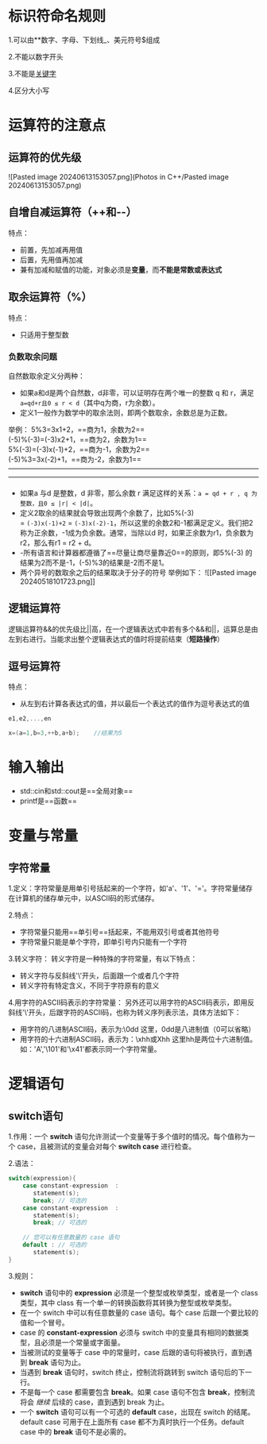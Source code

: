 # 标识符命名规则

1.可以由**数字、字母、下划线_、美元符号$组成

2.不能以数字开头

3.不能是[关键字](https://so.csdn.net/so/search?q=%E5%85%B3%E9%94%AE%E5%AD%97&spm=1001.2101.3001.7020)

4.区分大小写

# 运算符的注意点

## 运算符的优先级
![Pasted image 20240613153057.png](Photos in C++/Pasted image 20240613153057.png)


## 自增自减运算符（++和--）
特点：
- 前置，先加减再用值
- 后置，先用值再加减
- 兼有加减和赋值的功能，对象必须是**变量**，而**不能是常数或表达式**

## 取余运算符（%）

特点：
- 只适用于整型数

### 负数取余问题
自然数取余定义分两种：
- 如果a和d是两个自然数，d非零，可以证明存在两个唯一的整数 q 和 r，满足`a=qd+r且0 ≤ r < d`（其中q为商，r为余数）。
- 定义1一般作为数学中的取余法则，即两个数取余，余数总是为正数。

举例：
5%3=3x1+2，==商为1，余数为2==  
(-5)%(-3)=(-3)x2+1，==商为2，余数为1==  
5%(-3)=(-3)x(-1)+2，==商为-1，余数为2==  
(-5)%3=3x(-2)+1，==商为-2，余数为1==
————————————————————————————————————————————————————————————————————————
- 如果a 与d 是整数，d 非零，那么余数 r 满足这样的关系：`a = qd + r , q 为整数，且0 ≤ |r| < |d|`。
- 定义2取余的结果就会导致出现两个余数了，比如5%(-3) = `(-3)x(-1)+2` = `(-3)x(-2)-1`，所以这里的余数2和-1都满足定义。我们把2称为正余数，-1成为负余数。通常，当除以d 时，如果正余数为r1，负余数为r2，那么有r1 = r2 + d。
- -所有语言和计算器都遵循了==尽量让商尽量靠近0==的原则，即5%(-3) 的结果为2而不是-1，(-5)%3的结果是-2而不是1。
- 两个异号的数取余之后的结果取决于分子的符号
举例如下：
![[Pasted image 20240518101723.png]]
## 逻辑运算符

逻辑运算符&&的优先级比||高，在一个逻辑表达式中若有多个&&和||，运算总是由左到右进行。当能求出整个逻辑表达式的值时将提前结束（**短路操作**）

## 逗号运算符
特点：
- 从左到右计算各表达式的值，并以最后一个表达式的值作为逗号表达式的值
```cpp
e1,e2,...,en

x=(a=1,b=3,++b,a+b);    //结果为5
```

# 输入输出
- std::cin和std::cout是==全局对象==
- printf是==函数==

# 变量与常量

## 字符常量
1.定义：字符常量是用单引号括起来的一个字符，如'a'、'1'、'='。字符常量储存在计算机的储存单元中，以ASCII码的形式储存。

2.特点：
- 字符常量只能用==单引号==括起来，不能用双引号或者其他符号
- 字符常量只能是单个字符，即单引号内只能有一个字符

3.转义字符：
转义字符是一种特殊的字符常量，有以下特点：
- 转义字符与反斜线'\\'开头，后面跟一个或者几个字符
- 转义字符有特定含义，不同于字符原有的意义

4.用字符的ASCII码表示的字符常量：
另外还可以用字符的ASCII码表示，即用反斜线'\\'开头，后跟字符的ASCII码，也称为转义序列表示法，具体方法如下：
- 用字符的八进制ASCII码，表示为:\\0dd  这里，0dd是八进制值（0可以省略）
- 用字符的十六进制ASCII码，表示为：\\xhh或Xhh  这里hh是两位十六进制值。如：'A','\\101'和'\\x41'都表示同一个字符常量。



# 逻辑语句

## switch语句

1.作用：一个 **switch** 语句允许测试一个变量等于多个值时的情况。每个值称为一个 case，且被测试的变量会对每个 **switch case** 进行检查。

2.语法：
```cpp
switch(expression){
    case constant-expression  :
       statement(s);
       break; // 可选的
    case constant-expression  :
       statement(s);
       break; // 可选的
  
    // 您可以有任意数量的 case 语句
    default : // 可选的
       statement(s);
}
```

3.规则：
- **switch** 语句中的 **expression** 必须是一个整型或枚举类型，或者是一个 class 类型，其中 class 有一个单一的转换函数将其转换为整型或枚举类型。
- 在一个 switch 中可以有任意数量的 case 语句。每个 case 后跟一个要比较的值和一个冒号。
- case 的 **constant-expression** 必须与 switch 中的变量具有相同的数据类型，且必须是一个常量或字面量。
- 当被测试的变量等于 case 中的常量时，case 后跟的语句将被执行，直到遇到 **break** 语句为止。
- 当遇到 **break** 语句时，switch 终止，控制流将跳转到 switch 语句后的下一行。
- 不是每一个 case 都需要包含 **break**。如果 case 语句不包含 **break**，控制流将会 _继续_ 后续的 case，直到遇到 break 为止。
- 一个 **switch** 语句可以有一个可选的 **default** case，出现在 switch 的结尾。default case 可用于在上面所有 case 都不为真时执行一个任务。default case 中的 **break** 语句不是必需的。
